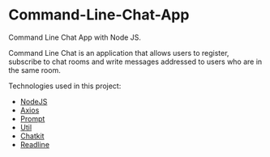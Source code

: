 # Command-Line-Chat-App
Command Line Chat App with Node JS.

Command Line Chat is an application that allows users to register, subscribe to chat rooms and write messages addressed to users who are in the same room.

Technologies used in this project:
- [NodeJS](https://nodejs.org/en/)
- [Axios](https://www.npmjs.com/package/axios)
- [Prompt](https://www.npmjs.com/package/prompt)
- [Util](https://www.npmjs.com/package/util)
- [Chatkit](https://pusher.com/chatkit)
- [Readline](https://www.npmjs.com/package/readline)
